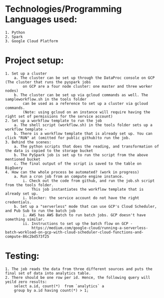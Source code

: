 # Technologies/Programming Languages used:
    1. Python
    2. Spark
    3. Google Cloud Platform

# Project setup:
    1. Set up a cluster 
        a. The cluster can be set up through the DataProc console on GCP (The cluster that runs the pyspark jobs
            on GCP are a four node cluster: one master and three worker nodes)
        b. The cluster can be set up via gcloud commands as well. The sampleworkflow.sh in the tools folder
            can be used as a reference to set up a cluster via gcloud commands. 
            (Note: using gcloud on an instance will require having the right set of permissions for the service account)
    2. Set up a workflow template to run the job
        a. The shell script (workflow.sh) in the tools folder sets up a workflow template - 
        b. There is a workflow template that is already set up. You can click "RUN" at (omitted for public github)to run the job. 
    3. Behind the scenes:
        a. The python scripts that does the reading, and transformation of the data is copied to the storage bucket
        b. The PySpark job is set up to run the script from the above mentioned bucket
        c. The final output of the script is saved to the table on BigQuery
    4. How can the whole process be automated? (work in progress)
        a. Run a cron job from an compute engine instance. 
            i. Check out the code from github, and run the job.sh script from the tools folder. 
                This job instantiates the workflow template that is already set up. 
            i. blocker: the service account do not have the right credentials.
        b. Set up a "serverless" mode that can use GCP's Cloud Scheduler, and Pub Sub to run the batch job 
            i. AWS has AWS Batch to run batch jobs. GCP doesn't have something similar. 
            ii. Instructions to set up the batch flow on GCP - 
                https://medium.com/google-cloud/running-a-serverless-batch-workload-on-gcp-with-cloud-scheduler-cloud-functions-and-compute-86c2bd573f25

# Testing:
    1. The job reads the data from three different sources and puts the final set of data into analytics table.
    2. There should be one row per id. Hence, the following query will yeild zero results:
        select a.id, count(*)  from `analytics` a
        group by a.id having count(*) > 1;